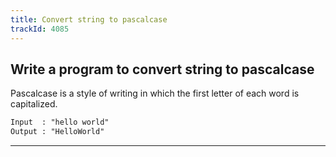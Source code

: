 ```yaml
---
title: Convert string to pascalcase
trackId: 4085
---
```


## Write a program to convert string to pascalcase

Pascalcase is a style of writing in which the first letter of each word is capitalized.

```txt
Input  : "hello world"
Output : "HelloWorld"
```

---
